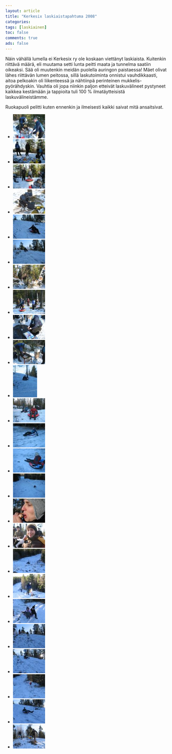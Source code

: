 ```yaml
---
layout: article 
title: "Kerkesix laskiaistapahtuma 2008" 
categories: 
tags: [laskiainen]
toc: false 
comments: true 
ads: false 
---
```


Näin vähällä lumella ei Kerkesix ry ole koskaan viettänyt laskiaista.
Kuitenkin riittävä määrä, eli muutama setti lunta peitti maata ja
tunnelma saatiin oikeaksi. Sää oli muutenkin meidän puolella auringon
paistaessa! Mäet olivat lähes riittävän lumen peitossa, sillä
laskutoiminta onnistui vauhdikkaasti, aitoa pelkoakin oli liikenteessä
ja nähtiinpä perinteinen mukkelis-pyörähdyskin. Vauhtia oli jopa niinkin
paljon etteivät laskuvälineet pystyneet kaikkea kestämään ja tappioita
tuli 100 % ilmatäytteisistä laskuvälineistämme.

Ruokapuoli pelitti kuten ennenkin ja ilmeisesti kaikki saivat mitä
ansaitsivat.

<div class="th-grid image-gallery" markdown="1">

-   [![](/images/laskiainen-2008/Thumbnails/IMG_1150.JPG)](/images/laskiainen-2008/IMG_1150.JPG)
-   [![](/images/laskiainen-2008/Thumbnails/IMG_1151.JPG)](/images/laskiainen-2008/IMG_1151.JPG)
-   [![](/images/laskiainen-2008/Thumbnails/IMG_1152.JPG)](/images/laskiainen-2008/IMG_1152.JPG)
-   [![](/images/laskiainen-2008/Thumbnails/IMG_1153.JPG)](/images/laskiainen-2008/IMG_1153.JPG)
-   [![](/images/laskiainen-2008/Thumbnails/IMG_1155.JPG)](/images/laskiainen-2008/IMG_1155.JPG)
-   [![](/images/laskiainen-2008/Thumbnails/IMG_1157.JPG)](/images/laskiainen-2008/IMG_1157.JPG)
-   [![](/images/laskiainen-2008/Thumbnails/IMG_1159.JPG)](/images/laskiainen-2008/IMG_1159.JPG)
-   [![](/images/laskiainen-2008/Thumbnails/IMG_1160.JPG)](/images/laskiainen-2008/IMG_1160.JPG)
-   [![](/images/laskiainen-2008/Thumbnails/IMG_1161.JPG)](/images/laskiainen-2008/IMG_1161.JPG)
-   [![](/images/laskiainen-2008/Thumbnails/IMG_6534.JPG)](/images/laskiainen-2008/IMG_6534.JPG)
-   [![](/images/laskiainen-2008/Thumbnails/IMG_6551.JPG)](/images/laskiainen-2008/IMG_6551.JPG)
-   [![](/images/laskiainen-2008/Thumbnails/IMG_6555.JPG)](/images/laskiainen-2008/IMG_6555.JPG)
-   [![](/images/laskiainen-2008/Thumbnails/IMG_6558.JPG)](/images/laskiainen-2008/IMG_6558.JPG)
-   [![](/images/laskiainen-2008/Thumbnails/IMG_6559.JPG)](/images/laskiainen-2008/IMG_6559.JPG)
-   [![](/images/laskiainen-2008/Thumbnails/IMG_6560.JPG)](/images/laskiainen-2008/IMG_6560.JPG)
-   [![](/images/laskiainen-2008/Thumbnails/IMG_6569.JPG)](/images/laskiainen-2008/IMG_6569.JPG)
-   [![](/images/laskiainen-2008/Thumbnails/IMG_6578.JPG)](/images/laskiainen-2008/IMG_6578.JPG)
-   [![](/images/laskiainen-2008/Thumbnails/laksiainen%202008%20001.jpg)](/images/laskiainen-2008/laksiainen%202008%20001.jpg)
-   [![](/images/laskiainen-2008/Thumbnails/laksiainen%202008%20002.jpg)](/images/laskiainen-2008/laksiainen%202008%20002.jpg)
-   [![](/images/laskiainen-2008/Thumbnails/laksiainen%202008%20004.jpg)](/images/laskiainen-2008/laksiainen%202008%20004.jpg)
-   [![](/images/laskiainen-2008/Thumbnails/laksiainen%202008%20005.jpg)](/images/laskiainen-2008/laksiainen%202008%20005.jpg)
-   [![](/images/laskiainen-2008/Thumbnails/laksiainen%202008%20006.jpg)](/images/laskiainen-2008/laksiainen%202008%20006.jpg)
-   [![](/images/laskiainen-2008/Thumbnails/laksiainen%202008%20008.jpg)](/images/laskiainen-2008/laksiainen%202008%20008.jpg)
-   [![](/images/laskiainen-2008/Thumbnails/laksiainen%202008%20009.jpg)](/images/laskiainen-2008/laksiainen%202008%20009.jpg)
-   [![](/images/laskiainen-2008/Thumbnails/laksiainen%202008%20010.jpg)](/images/laskiainen-2008/laksiainen%202008%20010.jpg)

</div>
